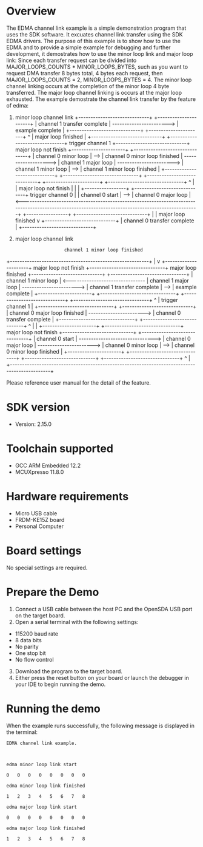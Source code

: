 Overview
========
The EDMA channel link example is a simple demonstration program that uses the SDK software.
It excuates channel link transfer using the SDK EDMA drivers.
The purpose of this example is to show how to use the EDMA and to provide a simple example for
debugging and further development, it demostrates how to use the minor loop link and major loop link:
Since each transfer request can be divided into MAJOR_LOOPS_COUNTS * MINOR_LOOPS_BYTES,
such as you want to request DMA transfer 8 bytes total, 4 bytes each request, then MAJOR_LOOPS_COUNTS = 2, MINOR_LOOPS_BYTES = 4.
The minor loop channel linking occurs at the completion of the minor loop 4 byte transferred.
The major loop channel linking is occurs at the major loop exhausted.
The example demostrate the channel link transfer by the feature of edma:
1. minor loop channel link
                                                                                                                   +-----------------------------+                          +----------------------+
                                                                                                                   | channel 1 transfer complete | -----------------------> |   example complete   |
                                                                                                                   +-----------------------------+                          +----------------------+
                                                                                                                     ^
                                                                                                                     | major loop finished
                                                                                                                     |
                        +-----------------------------+     +-------------------------------+  trigger channel 1   +-----------------------------+  major loop not finish   +----------------------+     +-------------------------------+
                        |    channel 0 minor loop     | --> | channel 0 minor loop finished | -------------------> |    channel 1 major loop     | -----------------------> | channel 1 minor loop | --> | channel 1 minor loop finished |
                        +-----------------------------+     +-------------------------------+                      +-----------------------------+                          +----------------------+     +-------------------------------+
                          ^                                                                                                                                                                                |
                          | major loop not finish                                                                                                                                                          |
                          |                                                                                                                                                                                |
+-----------------+     +-----------------------------+      trigger channel 0                                                                                                                             |
| channel 0 start | --> |    channel 0 major loop     | <--------------------------------------------------------------------------------------------------------------------------------------------------+
+-----------------+     +-----------------------------+
                          |
                          | major loop finished
                          v
                        +-----------------------------+
                        | channel 0 transfer complete |
                        +-----------------------------+

2. major loop channel link

                         channel 1 minor loop finished
  +---------------------------------------------------------+
  |                                                         v
+----------------------+  major loop not finish           +-------------------------------+  major loop finished     +-----------------------------+     +-------------------------------+
| channel 1 minor loop | <------------------------------- |     channel 1 major loop      | -----------------------> | channel 1 transfer complete | --> |       example complete        |
+----------------------+                                  +-------------------------------+                          +-----------------------------+     +-------------------------------+
                                                            ^
                                                            | trigger channel 1
                                                            |
                                                          +-------------------------------+                          +-----------------------------+
                                                          | channel 0 major loop finished | -----------------------> | channel 0 transfer complete |
                                                          +-------------------------------+                          +-----------------------------+
                                                            ^
                                                            |
                                                            |
+----------------------+                                  +-------------------------------+  major loop not finish   +-----------------------------+     +-------------------------------+
|   channel 0 start    | -------------------------------> |     channel 0 major loop      | -----------------------> |    channel 0 minor loop     | --> | channel 0 minor loop finished |
+----------------------+                                  +-------------------------------+                          +-----------------------------+     +-------------------------------+
                                                            ^                                                                                              |
                                                            +----------------------------------------------------------------------------------------------+


Please reference user manual for the detail of the feature.


SDK version
===========
- Version: 2.15.0

Toolchain supported
===================
- GCC ARM Embedded  12.2
- MCUXpresso  11.8.0

Hardware requirements
=====================
- Micro USB cable
- FRDM-KE15Z board
- Personal Computer

Board settings
==============
No special settings are required.

Prepare the Demo
================
1.  Connect a USB cable between the host PC and the OpenSDA USB port on the target board.
2.  Open a serial terminal with the following settings:
   - 115200 baud rate
   - 8 data bits
   - No parity
   - One stop bit
   - No flow control
3. Download the program to the target board.
4. Either press the reset button on your board or launch the debugger in your IDE to begin running the demo.

Running the demo
================
When the example runs successfully, the following message is displayed in the terminal:

~~~~~~~~~~~~~~~~~~~~~
EDMA channel link example.



edma minor loop link start

0	0	0	0	0	0	0	0	

edma minor loop link finished

1	2	3	4	5	6	7	8	

edma major loop link start

0	0	0	0	0	0	0	0	

edma major loop link finished

1	2	3	4	5	6	7	8	
~~~~~~~~~~~~~~~~~~~~~
